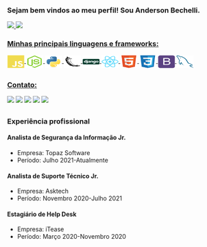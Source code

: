 ### Sejam bem vindos ao meu perfil! Sou Anderson Bechelli.

<!--
**ChromeCrysis/ChromeCrysis** is a ✨ _special_ ✨ repository because its `README.md` (this file) appears on your GitHub profile.

Here are some ideas to get you started:

- 🔭 I’m currently working on ...
- 🌱 I’m currently learning ...
- 👯 I’m looking to collaborate on ...
- 🤔 I’m looking for help with ...
- 💬 Ask me about ...
- 📫 How to reach me: ...
- 😄 Pronouns: ...
- ⚡ Fun fact: ...
-->
<div>
  <a href="https://github.com/ChromeCrysis"/>
  <img height="180em" src="https://github-readme-stats.vercel.app/api?username=ChromeCrysis&show_icons=true&theme=dark&includ_all_commits=true&count_private=true"/>
  <img height="180em" src="https://github-readme-stats.vercel.app/api/top-langs/?username=ChromeCrysis&layout=compact&langs_count=4&theme=dark"/>
</div>
<div class="display: inline block">
  
<h3>Minhas principais linguagens e frameworks: </h3>
  <img align="center" alt="Chrome JS" width="40" height="30" src="https://raw.githubusercontent.com/devicons/devicon/master/icons/javascript/javascript-plain.svg"/>
  <img align="center" alt="Chrome nodeJS" width="40" height="30" src="https://raw.githubusercontent.com/devicons/devicon/master/icons/nodejs/nodejs-original.svg"/>
  <img align="center" alt="Chrome Python" width="40" height="30" src="https://raw.githubusercontent.com/devicons/devicon/master/icons/python/python-original.svg"/>
  <img align="center" alt="Chrome flask" width="40" height="30" src="https://raw.githubusercontent.com/devicons/devicon/master/icons/flask/flask-original.svg"/>
  <img align="center" alt="Chrome django" width="40" height="30" src="https://raw.githubusercontent.com/devicons/devicon/master/icons/django/django-plain.svg"/>
  <img align="center" alt="Chrome react" width="40" height="30" src="https://raw.githubusercontent.com/devicons/devicon/master/icons/react/react-original.svg"/>
  <img align="center" alt="Chrome HTML" width="40" height="30" src="https://raw.githubusercontent.com/devicons/devicon/master/icons/html5/html5-original.svg"/>
  <img align="center" alt="Chrome CSS" width="40" height="30" src="https://raw.githubusercontent.com/devicons/devicon/master/icons/css3/css3-original.svg"/>
  <img align="center" alt="Chrome Bootstrap" width="40" height="30" src="https://raw.githubusercontent.com/devicons/devicon/master/icons/bootstrap/bootstrap-plain.svg"/>
  <img align="center" alt="Chrome Bootstrap" width="40" height="30" src="https://raw.githubusercontent.com/devicons/devicon/master/icons/mysql/mysql-plain.svg"/>
</div>

##

<div>
  <h3>Contato: </h3>
  <a href="mailto:anderson.bechelli@gmail.com"><img src="https://img.shields.io/badge/Gmail-D14836?style=for-the-badge&logo=gmail&logoColor=white" taget="_blank"/></a>
  <a href="https://www.facebook.com/ChromeCrysis"><img src="https://img.shields.io/badge/Facebook-1877F2?style=for-the-badge&logo=facebook&logoColor=white" taget="_blank"/></a>
  <a href="https://www.instagram.com/chrome.crysis/"><img src="https://img.shields.io/badge/Instagram-E4405F?style=for-the-badge&logo=instagram&logoColor=white" taget="_blank"/></a>
  <a href="https://www.linkedin.com/in/anderson-bechelli-011a3583/"><img src="https://img.shields.io/badge/LinkedIn-0077B5?style=for-the-badge&logo=linkedin&logoColor=white" taget="_blank"/></a>
  <a href="https://api.whatsapp.com/send?phone=5519995351311&text=Ol%C3%A1%2C%20vi%20seu%20perfil%20no%20Github%20e%20gostaria%20de%20entrar%20em%20contato%20com%20voc%C3%AA!"><img src="https://img.shields.io/badge/WhatsApp-25D366?style=for-the-badge&logo=whatsapp&logoColor=white" taget="_blank"/></a>
</div>

##

### Experiência profissional

#### Analista de Segurança da Informação Jr.
- Empresa: Topaz Software
- Período: Julho 2021-Atualmente

#### Analista de Suporte Técnico Jr.
- Empresa: Asktech
- Período: Novembro 2020-Julho 2021

#### Estagiário de Help Desk
- Empresa: iTease
- Período: Março 2020-Novembro 2020

